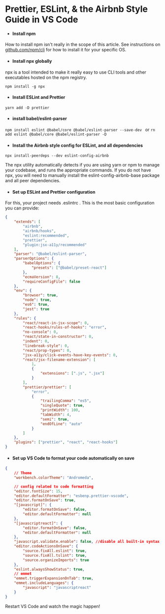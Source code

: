 # Prettier, ESLint, & the Airbnb Style Guide in VS Code

-  #### Install npm
How to install npm isn't really in the scope of this article. See instructions on [github.com/npm/cli](http://github.com/npm/cli "github.com/npm/cli") for how to install it for your specific OS.

- #### Install npx globally
npx is a tool intended to make it really easy to use CLI tools and other executables hosted on the npm registry.

`npm install -g npx`

-  ####  Install ESLint and Prettier
`yarn add -D prettier`

-  #### install  babel/eslint-parser
`npm install eslint @babel/core @babel/eslint-parser --save-dev `
or
`rn add eslint @babel/core @babel/eslint-parser -D`

-  #### Install the Airbnb style config for ESLint, and all dependencies
`npx install-peerdeps --dev eslint-config-airbnb`

The npx utility automatically detects if you are using yarn or npm to manage your codebase, and runs the appropriate commands. If you do not have npx, you will need to manually install the eslint-config-airbnb-base package and all peer dependencies.

-  ####  Set up ESLint and Prettier configuration
For this, your project needs .eslintrc . This is the most basic configuration you can provide:

```json
{
	"extends": [
		"airbnb",
		"airbnb/hooks",
		"eslint:recommended",
		"prettier",
		"plugin:jsx-a11y/recommended"
	],
	"parser": "@babel/eslint-parser",
	"parserOptions": {
		"babelOptions": {
			"presets": ["@babel/preset-react"]
		},
		"ecmaVersion": 8,
		"requireConfigFile": false
	},
	"env": {
		"browser": true,
		"node": true,
		"es6": true,
		"jest": true
	},
	"rules": {
		"react/react-in-jsx-scope": 0,
		"react-hooks/rules-of-hooks": "error",
		"no-console": 0,
		"react/state-in-constructor": 0,
		"indent": 0,
		"linebreak-style": 0,
		"react/prop-types": 0,
		"jsx-a11y/click-events-have-key-events": 0,
		"react/jsx-filename-extension": [
			1,
			{
				"extensions": [".js", ".jsx"]
			}
		],
		"prettier/prettier": [
			"error",
			{
				"trailingComma": "es5",
				"singleQuote": true,
				"printWidth": 100,
				"tabWidth": 4,
				"semi": true,
				"endOfLine": "auto"
			}
		]
	},
	"plugins": ["prettier", "react", "react-hooks"]
}
```
-  #### Set up VS Code to format your code automatically on save
```json
{
	// Theme
	"workbench.colorTheme": "Andromeda",

	// config related to code formatting
	"editor.fontSize": 15,
	"editor.defaultFormatter": "esbenp.prettier-vscode",
	"editor.formatOnSave": true,
	"[javascript]": {
		"editor.formatOnSave": false,
		"editor.defaultFormatter": null
	},
	"[javascriptreact]": {
		"editor.formatOnSave": false,
		"editor.defaultFormatter": null
	},
	"javascript.validate.enable": false, //disable all built-in syntax checking
	"editor.codeActionsOnSave": {
		"source.fixAll.eslint": true,
		"source.fixAll.tslint": true,
		"source.organizeImports": true
	},
	"eslint.alwaysShowStatus": true,
	// emmet
	"emmet.triggerExpansionOnTab": true,
	"emmet.includeLanguages": {
		"javascript": "javascriptreact"
	}
}
```

Restart VS Code and watch the magic happen!

